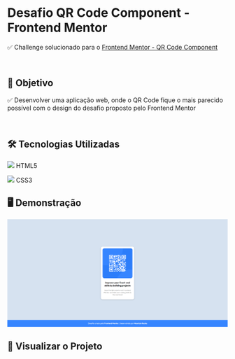 <h1>
Desafio QR Code Component - Frontend Mentor
</h1>

<p> ✅ Challenge solucionado para o <a href="https://www.frontendmentor.io/challenges/qr-code-component-iux_sIO_H">Frontend Mentor - QR Code Component</a> </p>

<br>

<h2>
🎯 Objetivo
  </h2>
  
 <p> ✅ Desenvolver uma aplicação web, onde o QR Code fique o mais parecido possível com o design do desafio proposto pelo Frontend Mentor</p>
 
 <br>
 
 <h2>
🛠 Tecnologias Utilizadas
  </h2>
  
 <p><img src="https://camo.githubusercontent.com/984b2a88651f862c502e3881c6fa5d27f077948241fe49684a0879cae28014e2/68747470733a2f2f63646e2e6a7364656c6976722e6e65742f67682f64657669636f6e732f64657669636f6e2f69636f6e732f68746d6c352f68746d6c352d6f726967696e616c2d776f72646d61726b2e737667" height="18"/> HTML5</p>
 <p><img src="https://camo.githubusercontent.com/7894f44095e8df88e2c12b0f2c91441ca66d029cf10ae3c068362bb9e68d3df9/68747470733a2f2f63646e2e6a7364656c6976722e6e65742f67682f64657669636f6e732f64657669636f6e2f69636f6e732f637373332f637373332d6f726967696e616c2d776f72646d61726b2e737667" height="18"/> CSS3</p>

<h2>
🖥️ Demonstração
  </h2>
  
  <img src="./assets/screenshot-qr-code.PNG" width="1200px">
  
<h2>
👀 Visualizar o Projeto
  </h2>
